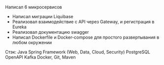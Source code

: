 Написал 6 микросервисов
- Написал миграции Liquibase
- Реализовал взаимодействие с API через Gateway, и регистрация в Eureka
- Реализовал документацию swagger
- Написал Dockerfile и Docker-compose для простого развертывания в любом окружении

Стэк:
Java
Spring Framework (Web, Data, Cloud, Security)
PostgreSQL
OpenAPI
Kafka
Docker,
Git, Maven
